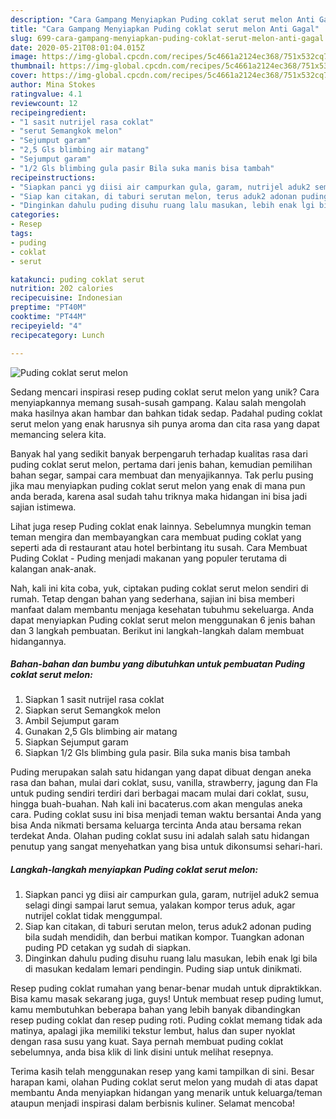 ```yaml
---
description: "Cara Gampang Menyiapkan Puding coklat serut melon Anti Gagal"
title: "Cara Gampang Menyiapkan Puding coklat serut melon Anti Gagal"
slug: 699-cara-gampang-menyiapkan-puding-coklat-serut-melon-anti-gagal
date: 2020-05-21T08:01:04.015Z
image: https://img-global.cpcdn.com/recipes/5c4661a2124ec368/751x532cq70/puding-coklat-serut-melon-foto-resep-utama.jpg
thumbnail: https://img-global.cpcdn.com/recipes/5c4661a2124ec368/751x532cq70/puding-coklat-serut-melon-foto-resep-utama.jpg
cover: https://img-global.cpcdn.com/recipes/5c4661a2124ec368/751x532cq70/puding-coklat-serut-melon-foto-resep-utama.jpg
author: Mina Stokes
ratingvalue: 4.1
reviewcount: 12
recipeingredient:
- "1 sasit nutrijel rasa coklat"
- "serut Semangkok melon"
- "Sejumput garam"
- "2,5 Gls blimbing air matang"
- "Sejumput garam"
- "1/2 Gls blimbing gula pasir Bila suka manis bisa tambah"
recipeinstructions:
- "Siapkan panci yg diisi air campurkan gula, garam, nutrijel aduk2 semua selagi dingi sampai larut semua, yalakan kompor terus aduk, agar nutrijel coklat tidak menggumpal."
- "Siap kan citakan, di taburi serutan melon, terus aduk2 adonan puding bila sudah mendidih, dan berbui matikan kompor. Tuangkan adonan puding PD cetakan yg sudah di siapkan."
- "Dinginkan dahulu puding disuhu ruang lalu masukan, lebih enak lgi bila di masukan kedalam lemari pendingin. Puding siap untuk dinikmati."
categories:
- Resep
tags:
- puding
- coklat
- serut

katakunci: puding coklat serut 
nutrition: 202 calories
recipecuisine: Indonesian
preptime: "PT40M"
cooktime: "PT44M"
recipeyield: "4"
recipecategory: Lunch

---
```



![Puding coklat serut melon](https://img-global.cpcdn.com/recipes/5c4661a2124ec368/751x532cq70/puding-coklat-serut-melon-foto-resep-utama.jpg)

Sedang mencari inspirasi resep puding coklat serut melon yang unik? Cara menyiapkannya memang susah-susah gampang. Kalau salah mengolah maka hasilnya akan hambar dan bahkan tidak sedap. Padahal puding coklat serut melon yang enak harusnya sih punya aroma dan cita rasa yang dapat memancing selera kita.

Banyak hal yang sedikit banyak berpengaruh terhadap kualitas rasa dari puding coklat serut melon, pertama dari jenis bahan, kemudian pemilihan bahan segar, sampai cara membuat dan menyajikannya. Tak perlu pusing jika mau menyiapkan puding coklat serut melon yang enak di mana pun anda berada, karena asal sudah tahu triknya maka hidangan ini bisa jadi sajian istimewa.

Lihat juga resep Puding coklat enak lainnya. Sebelumnya mungkin teman teman mengira dan membayangkan cara membuat puding coklat yang seperti ada di restaurant atau hotel berbintang itu susah. Cara Membuat Puding Coklat - Puding menjadi makanan yang populer terutama di kalangan anak-anak.


Nah, kali ini kita coba, yuk, ciptakan puding coklat serut melon sendiri di rumah. Tetap dengan bahan yang sederhana, sajian ini bisa memberi manfaat dalam membantu menjaga kesehatan tubuhmu sekeluarga. Anda dapat menyiapkan Puding coklat serut melon menggunakan 6 jenis bahan dan 3 langkah pembuatan. Berikut ini langkah-langkah dalam membuat hidangannya.

<!--inarticleads1-->

##### Bahan-bahan dan bumbu yang dibutuhkan untuk pembuatan Puding coklat serut melon:

1. Siapkan 1 sasit nutrijel rasa coklat
1. Siapkan serut Semangkok melon
1. Ambil Sejumput garam
1. Gunakan 2,5 Gls blimbing air matang
1. Siapkan Sejumput garam
1. Siapkan 1/2 Gls blimbing gula pasir. Bila suka manis bisa tambah


Puding merupakan salah satu hidangan yang dapat dibuat dengan aneka rasa dan bahan, mulai dari coklat, susu, vanilla, strawberry, jagung dan Fla untuk puding sendiri terdiri dari berbagai macam mulai dari coklat, susu, hingga buah-buahan. Nah kali ini bacaterus.com akan mengulas aneka cara. Puding coklat susu ini bisa menjadi teman waktu bersantai Anda yang bisa Anda nikmati bersama keluarga tercinta Anda atau bersama rekan terdekat Anda. Olahan puding coklat susu ini adalah salah satu hidangan penutup yang sangat menyehatkan yang bisa untuk dikonsumsi sehari-hari. 

<!--inarticleads2-->

##### Langkah-langkah menyiapkan Puding coklat serut melon:

1. Siapkan panci yg diisi air campurkan gula, garam, nutrijel aduk2 semua selagi dingi sampai larut semua, yalakan kompor terus aduk, agar nutrijel coklat tidak menggumpal.
1. Siap kan citakan, di taburi serutan melon, terus aduk2 adonan puding bila sudah mendidih, dan berbui matikan kompor. Tuangkan adonan puding PD cetakan yg sudah di siapkan.
1. Dinginkan dahulu puding disuhu ruang lalu masukan, lebih enak lgi bila di masukan kedalam lemari pendingin. Puding siap untuk dinikmati.


Resep puding coklat rumahan yang benar-benar mudah untuk dipraktikkan. Bisa kamu masak sekarang juga, guys! Untuk membuat resep puding lumut, kamu membutuhkan beberapa bahan yang lebih banyak dibandingkan resep puding coklat dan resep puding roti. Puding coklat memang tidak ada matinya, apalagi jika memiliki tekstur lembut, halus dan super nyoklat dengan rasa susu yang kuat. Saya pernah membuat puding coklat sebelumnya, anda bisa klik di link disini untuk melihat resepnya. 

Terima kasih telah menggunakan resep yang kami tampilkan di sini. Besar harapan kami, olahan Puding coklat serut melon yang mudah di atas dapat membantu Anda menyiapkan hidangan yang menarik untuk keluarga/teman ataupun menjadi inspirasi dalam berbisnis kuliner. Selamat mencoba!
